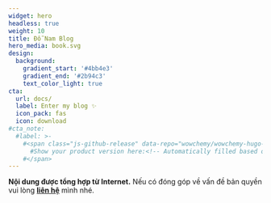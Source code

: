 ```yaml
---
widget: hero
headless: true
weight: 10
title: Đỗ Nam Blog
hero_media: book.svg
design:
  background:
    gradient_start: '#4bb4e3'
    gradient_end: '#2b94c3'
    text_color_light: true
cta:
  url: docs/
  label: Enter my blog ✨
  icon_pack: fas
  icon: download
#cta_note:
  #label: >-
    #<span class="js-github-release" data-repo="wowchemy/wowchemy-hugo-modules">
      #Show your product version here:<!-- Automatically filled based on data-repo value -->
    #</span>
---
```

**Nội dung được tổng hợp từ Internet.**
Nếu có đóng góp về vấn đề bản quyền vui lòng **[liên hệ](mailto:donam@duyenthai.edu.vn)** mình nhé.